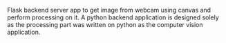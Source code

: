 Flask backend server app to get image from webcam using canvas and perform processing on it.
A python backend application is designed solely as the processing part was written on python as the computer vision application.
